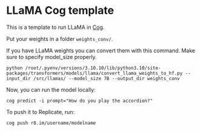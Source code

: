 # LLaMA Cog template

This is a template to run LLaMA in [Cog](https://github.com/replicate/cog).

Put your weights in a folder `weights_conv/`.

If you have LLaMA weights you can convert them with this command. Make sure to specify model_size properly.

    python /root/.pyenv/versions/3.10.10/lib/python3.10/site-packages/transformers/models/llama/convert_llama_weights_to_hf.py --input_dir /src/llamas/ --model_size 7B --output_dir weights_conv

Now, you can run the model locally:

    cog predict -i prompt="How do you play the accordion?"

To push it to Replicate, run:

    cog push r8.im/username/modelname
